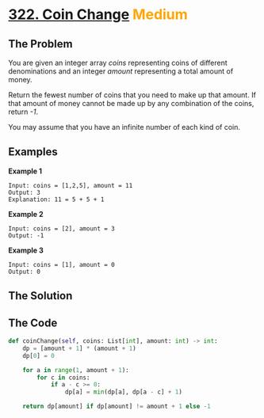 # [322. Coin Change](https://leetcode.com/problems/coin-change/description/) <span style="color:orange">Medium</span>

## **The Problem**
You are given an integer array *coins* representing coins of different denominations and an integer *amount* representing a total amount of money.

Return the fewest number of coins that you need to make up that amount. If that amount of money cannot be made up by any combination of the coins, return *-1*.

You may assume that you have an infinite number of each kind of coin.

## **Examples**
**Example 1**

```
Input: coins = [1,2,5], amount = 11
Output: 3
Explanation: 11 = 5 + 5 + 1
```
**Example 2**

```
Input: coins = [2], amount = 3
Output: -1
```

**Example 3**
```
Input: coins = [1], amount = 0
Output: 0
```

## **The Solution**


## **The Code**

```python
def coinChange(self, coins: List[int], amount: int) -> int:
    dp = [amount + 1] * (amount + 1)
    dp[0] = 0

    for a in range(1, amount + 1):
        for c in coins:
            if a - c >= 0:
                dp[a] = min(dp[a], dp[a - c] + 1)

    return dp[amount] if dp[amount] != amount + 1 else -1
```